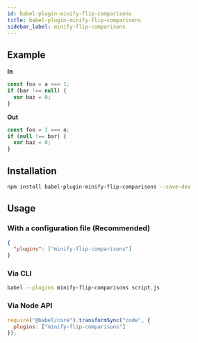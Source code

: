 ```yaml
---
id: babel-plugin-minify-flip-comparisons
title: babel-plugin-minify-flip-comparisons
sidebar_label: minify-flip-comparisons
---
```


## Example

**In**

```javascript
const foo = a === 1;
if (bar !== null) {
  var baz = 0;
}
```

**Out**

```javascript
const foo = 1 === a;
if (null !== bar) {
  var baz = 0;
}
```

## Installation

```sh
npm install babel-plugin-minify-flip-comparisons --save-dev
```

## Usage

### With a configuration file (Recommended)

```json
{
  "plugins": ["minify-flip-comparisons"]
}
```

### Via CLI

```sh
babel --plugins minify-flip-comparisons script.js
```

### Via Node API

```javascript
require("@babel/core").transformSync("code", {
  plugins: ["minify-flip-comparisons"]
});
```

